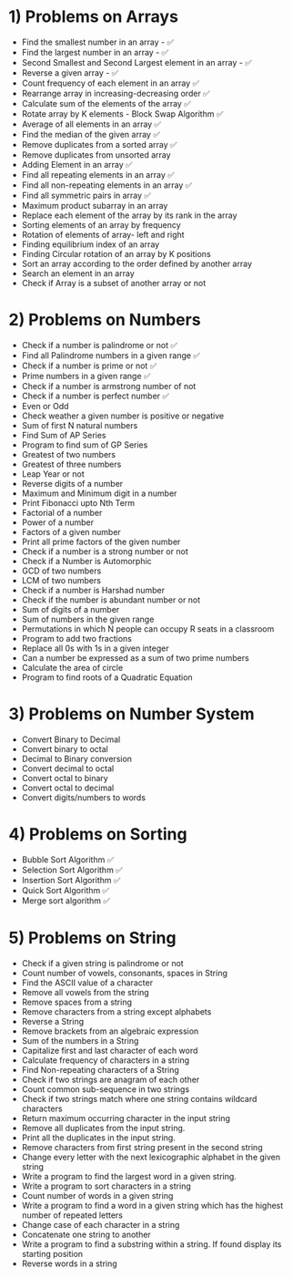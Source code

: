 # 1) Problems on Arrays 
- Find the smallest number in an array - ✅
- Find the largest number in an array - ✅
- Second Smallest and Second Largest element in an array - ✅
- Reverse a given array - ✅
- Count frequency of each element in an array ✅
- Rearrange array in increasing-decreasing order ✅
- Calculate sum of the elements of the array ✅
- Rotate array by K elements - Block Swap Algorithm ✅
- Average of all elements in an array ✅
- Find the median of the given array ✅
- Remove duplicates from a sorted array ✅
- Remove duplicates from unsorted array
- Adding Element in an array ✅
- Find all repeating elements in an array ✅
- Find all non-repeating elements in an array ✅
- Find all symmetric pairs in array ✅
- Maximum product subarray in an array
- Replace each element of the array by its rank in the array
- Sorting elements of an array by frequency
- Rotation of elements of array- left and right
- Finding equilibrium index of an array
- Finding Circular rotation of an array by K positions
- Sort an array according to the order defined by another array
- Search an element in an array
- Check if Array is a subset of another array or not



# 2) Problems on Numbers
- Check if a number is palindrome or not ✅
- Find all Palindrome numbers in a given range ✅ 
- Check if a number is prime or not ✅
- Prime numbers in a given range ✅
- Check if a number is armstrong number of not
- Check if a number is perfect number ✅
- Even or Odd
- Check weather a given number is positive or negative
- Sum of first N natural numbers
- Find Sum of AP Series
- Program to find sum of GP Series
- Greatest of two numbers
- Greatest of three numbers
- Leap Year or not
- Reverse digits of a number
- Maximum and Minimum digit in a number
- Print Fibonacci upto Nth Term
- Factorial of a number
- Power of a number
- Factors of a given number
- Print all prime factors of the given number
- Check if a number is a strong number or not
- Check if a Number is Automorphic
- GCD of two numbers
- LCM of two numbers
- Check if a number is Harshad number
- Check if the number is abundant number or not
- Sum of digits of a number
- Sum of numbers in the given range
- Permutations in which N people can occupy R seats in a classroom
- Program to add two fractions
- Replace all 0s with 1s in a given integer
- Can a number be expressed as a sum of two prime numbers
- Calculate the area of circle
- Program to find roots of a Quadratic Equation



# 3) Problems on Number System
- Convert Binary to Decimal
- Convert binary to octal
- Decimal to Binary conversion
- Convert decimal to octal
- Convert octal to binary
- Convert octal to decimal
- Convert digits/numbers to words




# 4) Problems on Sorting
- Bubble Sort Algorithm ✅
- Selection Sort Algorithm ✅
- Insertion Sort Algorithm ✅
- Quick Sort Algorithm ✅
- Merge sort algorithm ✅



# 5) Problems on String
- Check if a given string is palindrome or not
- Count number of vowels, consonants, spaces in String
- Find the ASCII value of a character
- Remove all vowels from the string
- Remove spaces from a string
- Remove characters from a string except alphabets
- Reverse a String
- Remove brackets from an algebraic expression
- Sum of the numbers in a String
- Capitalize first and last character of each word
- Calculate frequency of characters in a string
- Find Non-repeating characters of a String
- Check if two strings are anagram of each other
- Count common sub-sequence in two strings
- Check if two strings match where one string contains wildcard characters
- Return maximum occurring character in the input string
- Remove all duplicates from the input string.
- Print all the duplicates in the input string.
- Remove characters from first string present in the second string
- Change every letter with the next lexicographic alphabet in the given string
- Write a program to find the largest word in a given string.
- Write a program to sort characters in a string
- Count number of words in a given string
- Write a program to find a word in a given string which has the highest number of repeated letters
- Change case of each character in a string
- Concatenate one string to another
- Write a program to find a substring within a string. If found display its starting position
- Reverse words in a string
